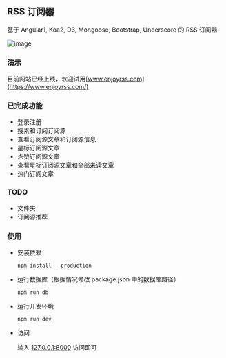 ## RSS 订阅器

基于 Angular1, Koa2, D3, Mongoose, Bootstrap, Underscore 的 RSS 订阅器.

![image](https://raw.githubusercontent.com/ruiming/rss/master/public/img/preview.png)

### 演示

目前网站已经上线，欢迎试用[www.enjoyrss.com](https://www.enjoyrss.com/)

### 已完成功能

- 登录注册
- 搜索和订阅订阅源
- 查看订阅源文章和订阅源信息
- 星标订阅源文章
- 点赞订阅源文章
- 查看星标订阅源文章和全部未读文章
- 热门订阅文章

### TODO

- 文件夹
- 订阅源推荐

### 使用

- 安装依赖

  ```
  npm install --production
  ```

- 运行数据库（根据情况修改 package.json 中的数据库路径）

  ```
  npm run db
  ```

- 运行开发环境

  ```
  npm run dev
  ```

- 访问

  输入 [127.0.0.1:8000](http://127.0.0.1:8000) 访问即可

  ​